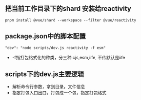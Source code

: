 
## 把当前工作目录下的shard 安装给reactivity
```pnpm install @vue/shard --workspace --filter @vue/reactivity```

## package.json中的脚本配置
```"dev": "node scripts/dev.js reactivity -f esm"```
- -f指打包格式化的种类，分三种 cjs,esm,iife, 不传默认是iife

## scripts下的dev.js主要逻辑
- 解析命令行参数，拿到目录，文件信息
- 指定打包入口出口，打包成一个包，指定打包格式
